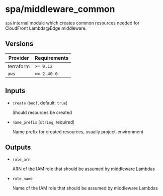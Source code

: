# spa/middleware_common

`spa` internal module which creates common resources needed for CloudFront Lambda@Edge middleware.

<!-- bin/docs -->

## Versions

| Provider | Requirements |
|-|-|
| terraform | `>= 0.12` |
| `aws` | `>= 2.40.0` |

## Inputs

* `create` (`bool`, default: `true`)

    Should resources be created

* `name_prefix` (`string`, required)

    Name prefix for created resources, usually project-environment



## Outputs

* `role_arn`

    ARN of the IAM role that should be assumed by middleware Lambdas

* `role_name`

    Name of the IAM role that should be assumed by middleware Lambdas
